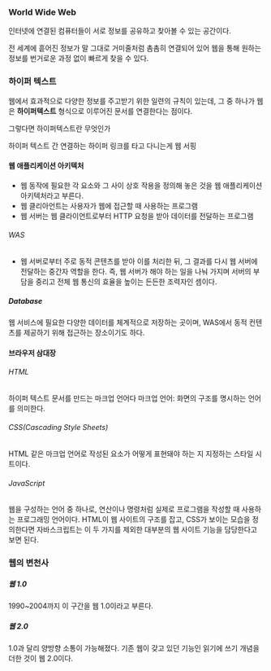 ### World Wide Web
인터넷에 연결된 컴퓨터들이 서로 정보를 공유하고 찾아볼 수 있는 공간이다.

전 세계에 흩어진 정보가 말 그대로 거미줄처럼 촘촘히 연결되어 있어 웹을 통해 원하는 정보를 번거로운 과정 없이 빠르게 찾을 수 있다.

### 하이퍼 텍스트
웹에서 효과적으로 다양한 정보를 주고받기 위한 일련의 규칙이 있는데, 그 중 하나가 웹은 **하이퍼텍스트** 형식으로 이루어진 문서를 연결한다는 점이다.

그렇다면 하이퍼텍스트란 무엇인가

하이퍼 텍스트 간 연결하는 하이퍼 링크를 타고 다니는게 웹 서핑

#### 웹 애플리케이션 아키텍처
- 웹 동작에 필요한 각 요소와 그 사이 상호 작용을 정의해 놓은 것을 웹 애플리케이션 아키텍처라고 부른다.
- 웹 클리아언트는 사용자가 웹에 접근할 때 사용하는 프로그램
- 웹 서버는 웹 클라이언트로부터 HTTP 요청을 받아 데이터를 전달하는 프로그램

###### WAS
* 웹 서버로부터 주로 동적 콘텐츠를 받아 이를 처리한 뒤, 그 결과를 다시 웹 서버에 전달하는 중간자 역할을 한다. 즉, 웹 서버가 해야 하는 일을 나눠 가지며 서버의 부담을 중리고 전체 웹 통신의 효율을 높이는 든든한 조력자인 셈이다.

##### Database
웹 서비스에 필요한 다양한 데이터를 체계적으로 저장하는 곳이며, WAS에서 동적 컨텐츠를 제공하기 위해 접근하는 장소이기도 하다.
#### 브라우저 삼대장
###### HTML
하이퍼 텍스트 문서를 만드는 마크업 언어다
마크업 언어: 화면의 구조를 명시하는 언어를 의미한다.
###### CSS(Cascading Style Sheets)
HTML 같은 마크업 언어로 작성된 요소가 어떻게 표현돼야 하는 지 지정하는 스타일 시트이다.

###### JavaScript
웹을 구성하는 언어 중 하나로, 연산이나 명령처럼 실제로 프로그램을 작성할 때 사용하는 프로그래밍 언어이다.
HTML이 웹 사이트의 구조를 잡고, CSS가 보이는 모습을 정의한다면 자바스크립트는 이 두 가지를 제외한 대부분의 웹 사이트 기능을 담당한다고 보면 된다.
### 웹의 변천사
##### 웹 1.0
1990~2004까지 이 구간을 웹 1.0이라고 부른다.
##### 웹 2.0
1.0과 달리 양방향 소통이 가능해졌다. 기존 웹이 갖고 있던 기능인 읽기에 쓰기 개념을 더한 것이 웹 2.0이다.
